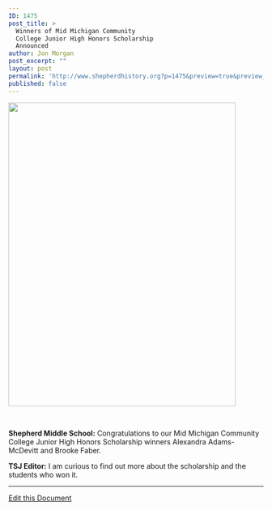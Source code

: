 ```yaml
---
ID: 1475
post_title: >
  Winners of Mid Michigan Community
  College Junior High Honors Scholarship
  Announced
author: Jon Morgan
post_excerpt: ""
layout: post
permalink: 'http://www.shepherdhistory.org?p=1475&preview=true&preview_id=1475'
published: false
---
```

<b><img title="" src="http://www.shepherdhistory.org/wp-content/uploads/2017/05/image-2.jpeg" alt="" width="449" height="600" /></b>

&nbsp;

<b>Shepherd Middle School:</b> Congratulations to our Mid Michigan Community College Junior High Honors Scholarship winners Alexandra Adams-McDevitt and Brooke Faber.

<b>TSJ Editor:</b> I am curious to find out more about the scholarship and the students who won it.

<hr />

<a href="https://docs.google.com/document/d/1XDmwhW4EhTTqMHEgAgq4yNdivzgO51yBpGz6WDQN3vM/edit?usp=sharing">Edit this Document</a>